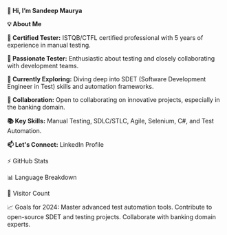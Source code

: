**👋 Hi, I’m Sandeep Maurya**

**💡 About Me**

**🌟 Certified Tester:** ISTQB/CTFL certified professional with 5 years of experience in manual testing.

**👀 Passionate Tester:** Enthusiastic about testing and closely collaborating with development teams.

**🌱 Currently Exploring:** Diving deep into SDET (Software Development Engineer in Test) skills and automation frameworks.

**💞️ Collaboration:** Open to collaborating on innovative projects, especially in the banking domain.

**📚 Key Skills:** Manual Testing, SDLC/STLC, Agile, Selenium, C#, and Test Automation.

**📫 Let's Connect:** LinkedIn Profile

⚡ GitHub Stats

📊 Language Breakdown

🌟 Visitor Count

📈 Goals for 2024:
Master advanced test automation tools.
Contribute to open-source SDET and testing projects.
Collaborate with banking domain experts.
